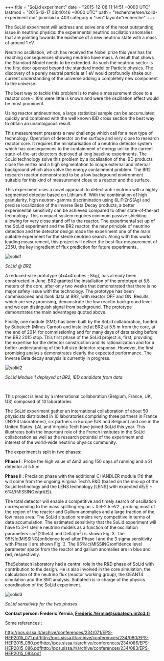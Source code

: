 +++
title = "SoLid experiment"
date = "2015-12-08 11:14:51 +0000 UTC"
lastmod = "2015-12-17 08:40:46 +0000 UTC"
path = "recherche/sen/solid-experiment.md"
joomlaid = 403
category = "sen"
layout="recherche"
+++
<p><span>The SoLid experiment will address and solve one of the most outstanding issue in neutrino physics: the experimental neutrino oscillation anomalies that are pointing towards the existence of a new neutrino state with a mass of around 1 eV.</span></p>
<p><span>Neutrino oscillation, which has received the Nobel prize this year has far reaching consequences showing neutrino have mass. A result that shows the Standard Model needs to be extended. As such the neutrino sector is the first door opened beyond the standard model or Particle physics. The discovery of a purely neutral particle at 1 eV would profoundly shake our current understanding of the universe adding a completely new component to the universe.</span></p>
<p><span>The best way to tackle this problem is to make a measurement close to a reactor core &lt; 10m were little is known and were the oscillation effect would be most prominent. </span></p>
<p><span>Using reactor antineutrinos, a large statistical sample can be accumulated quickly and combined with the well known IBD cross section the best way to obtain an unambiguous result. </span></p>
<p><span>This measurement presents a new challenge which call for a new type of technology. Operation of detector on the surface and very close to research reactor core. It requires the miniaturisation of a neutrino detector system which has consequences to the containment of energy unlike the current state-of-the-art detectors deployed at long baseline experiments. The SoLid technology solve this problem by a localisation of the IBD products close the vertex and a high segmentation to image external and internal background which also solve the energy containment problem. The BR2 research reactor demonstrated to be a low background environment suitable for this kind of measurement close to a reactor and the surface.</span></p>
<p><span>This experiment uses a novel approach to detect anti-neutrino with a highly segmented detector based on Lithium-6. With the combination of high granularity, high neutron-gamma discrimination using 6LiF:ZnS(Ag) and precise localization of the Inverse Beta Decay products, a better experimental sensitivity can be achieved compared to other state-of-the-art technology. This compact system requires minimum passive shielding allowing for very close stand off to the reactor. The experimental set up of the SoLid experiment and the BR2 reactor, the new principle of neutrino detection and the detector design made the experiment one of the main suitable experiment for the sterile neutrino search. Along with this world leading measurement, this project will deliver the best flux measurement of 235U, the key ingredient of flux prediction for future experiments.</span></p>
<p><span><img src="images/Recherche/Erdre/Solid/solid1.png" alt="solid1"/></span></p>
<p><em><span>SoLid @ BR2</span></em></p>
<p><span>A reduced-size prototype (4x4x4 cubes ; 8kg), has already been constructed in June. BR2 granted the installation of the prototype at 5.5 meters of the core, after only two weeks that demonstrated that there is no major safety issue with the technology. The prototype has been commissioned and itook data at BR2, with reactor OFF and ON. Results, which are very promising, demonstrate the low reactor background level and we can distinguish signal from background. The prototype demonstrates the main advantages quoted above.<span>     </span></span></p>
<p><span>Finally, one module (SM1) has been built by the SoLid collaboration, funded by Subatech (Mines Carnot) and installed at BR2 at 5.5 m from the core, at the end of 2014 for commissioning and for many days of data taking before the BR2 2015 stop. This first phase of the SoLid project is, first, providing the expertise for the detector construction and its rationalization and for a better understanding of the full size detector response. However, the first promising analysis demonstrates clearly the expected performance. The Inverse Beta decay analysis is currently in progress.</span></p>
<p><span><img src="images/Recherche/Erdre/Solid/solid2.png" alt="solid2"/><em><span></span></em></span></p>
<p><span><em><span>SoLid Module 1 deployed at BR2, IBD candidate from data</span></em></span></p>
<p> </p>
<p><span>This project is lead by a international collaboration (Belgium, France, UK, US) composed of 10 laboratories </span></p>
<p><span>The SoLid experiment gather an international collaboration of about 50 physicists distributed in 10 laboratories comprising three partners in France (IN2P3 laboratories), six partners in Europe (UK and Belgium) and one in the United States. LAL and Virginia Tech have joined SoLid this year. This illustrates both the important role of the French institutes in the SoLid collaboration as well as the research potential of the experiment and interest of the world-wide neutrino physics community.</span></p>
<p><span>The experiment is split in two phases:</span></p>
<p><strong><span>Phase I</span></strong><span> : Probe the high value of ∆m2 using 150 days of running and a 2t detector at 5.5 m.</span></p>
<p><strong><span>Phase II : </span></strong><span>Precision phase with the additional CHANDLER module (1t) that will come from the ongoing Virginia Tech’s R&amp;D (based on the mix-up of the SoLid technology and the LENS technology [LENS] with expected dE/E ~ 6%!/(MISSING)sqrt(E)).</span></p>
<p><span>The total detector will enable a competitive and timely search of oscillation corresponding to the mass splitting region ~ 0.6-2.5 eV2 , probing most of the region of the reactor and Gallium anomalies and a large fraction of the low mass area. The SoLid situation remains very competitive in terms of data accumulation. The estimated sensitivity that the SoLid experiment will have to 3+1 sterile neutrino models as a function of the oscillation parameters sin<sup>2</sup>(2theta) and Delta(m<sup>2</sup>) is shown Fig. 3. The 95%!c(MISSING)onfidence level after Phase I and the 3 sigma sensitivity with Phase II are shown Fig. 3. The 95%!c(MISSING)onfidence level parameter space from the reactor and gallium anomalies are in blue and red, respectively.</span></p>
<p><span>TheSubatech laboratory had a central role in the R&amp;D phase of SoLid with contribution to the design. He is also involved in the core simulation, the </span><span>calculation of the neutrino flux (reactor working group), the GEANT4 simulation and the SM1 analysis. Subatech is in charge of the physics coordination of the SoLid experiment.</span></p>
<p><span><img src="images/Recherche/Erdre/Solid/solid3.png" alt="solid3"/></span></p>
<p><em><span>SoLid sensitivity for the two phases</span></em></p>
<p><strong><span id="cloak71835"><a href="mailto:Frederic.Yermia@subatech.in2p3.fr"></a></span></strong></p>
<p><strong>Contact person: Frederic Yermia, <span id="cloak71835"><a href="mailto:Frederic.Yermia@subatech.in2p3.fr">Frederic.Yermia@subatech.in2p3.fr</a></span></strong></p>
<p><span>Some references :</span></p>
<p><span><a href="http://pos.sissa.it/archive/conferences/234/071/EPS-HEP2015_071.pdf">http://pos.sissa.it/archive/conferences/234/071/EPS-HEP2015_071.pdf</a><a href="http://pos.sissa.it/archive/conferences/234/080/EPS-HEP2015_080.pdf">http://pos.sissa.it/archive/conferences/234/080/EPS-HEP2015_080.pdf</a><a href="http://pos.sissa.it/archive/conferences/234/086/EPS-HEP2015_086.pdf">http://pos.sissa.it/archive/conferences/234/086/EPS-HEP2015_086.pdf</a><a href="http://pos.sissa.it/archive/conferences/234/083/EPS-HEP2015_083.pdf">http://pos.sissa.it/archive/conferences/234/083/EPS-HEP2015_083.pdf</a></span></p>